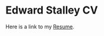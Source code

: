 
# Edward Stalley CV

Here is a link to my [Resume](https://github.com/Edward-Stalley/resume/raw/main/Edward-Stalley.pdf").
